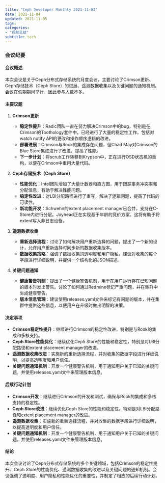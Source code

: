 ```yaml
---
title: "Ceph Developer Monthly 2021-11-03"
date: 2021-11-04
updated: 2021-11-05
tags:
categories:
- "视频总结"
subtitle: tech
---
```



### 会议纪要

#### 会议概述
本次会议是关于Ceph分布式存储系统的月度会议，主要讨论了Crimson更新、Ceph存储技术（Ceph Store）的进展、遥测数据收集以及关键问题的通知机制。会议在假期期间举行，因此参与人数不多。

#### 主要议题

1. **Crimson更新**
   - **稳定性提升**：Radic团队一直在努力解决Crimson中的bug，特别是在Crimson的Toothology套件中。已经进行了大量的稳定性工作，包括对watch notify API的更改和操作顺序逻辑的改进。
   - **部署进展**：Crimson与Rook的集成存在问题，但Chad May对Crimson的Blue Store集成进行了改进，提高了性能。
   - **下一步计划**：将scrub工作转移到Krypson中，正在进行OSD状态机的重构，以便在Crimson中重用大量代码。

2. **Ceph存储技术（Ceph Store）**
   - **性能优化**：Intel团队增加了大量计数器和直方图，用于跟踪事务冲突率和分配信息，有助于解决性能问题。
   - **稳定性改进**：对LBI分配路径进行了重写，解决了逻辑问题，提高了代码的可读性。
   - **新功能开发**：Schwehn的extent placement manager已合并，支持在C-Store内进行分层。Joyhead正在实现基于年龄的竞价方案，这将有助于将extent写入非日志设备。

3. **遥测数据收集**
   - **重新选择流程**：讨论了如何解决用户重新选择的问题，提出了一个新的设计，允许用户重新选择时同步新的数据收集版本。
   - **数据收集策略**：强调了数据收集的透明度和用户隐私，建议对收集的每个字段进行详细说明，并提供一个结构化的JSON描述。

4. **关键问题通知**
   - **健康警告机制**：提出了一个健康警告机制，用于在用户运行存在已知问题的版本时发出警告。讨论了如何通过Redmine标记严重问题，并在集群中生成健康警告。
   - **版本信息管理**：建议使用releases.yaml文件来标记有问题的版本，并在集群中提供这些信息，以便用户在升级时做出明智的决策。

#### 决定事项
- **Crimson稳定性提升**：继续进行Crimson的稳定性改进，特别是与Rook的集成和多核支持。
- **Ceph Store性能优化**：继续优化Ceph Store的性能和稳定性，特别是对LBI分配路径和extent placement manager的改进。
- **遥测数据收集改进**：实施新的重新选择流程，并对收集的数据字段进行详细说明，以提高透明度和用户信任。
- **关键问题通知机制**：开发一个健康警告机制，用于通知用户关于已知的关键问题，并使用releases.yaml文件来管理版本信息。

#### 后续行动计划
- **Crimson开发**：继续进行Crimson的开发和测试，确保与Rook的集成和多核支持的稳定性。
- **Ceph Store改进**：继续优化Ceph Store的性能和稳定性，特别是对LBI分配路径和extent placement manager的改进。
- **遥测数据收集**：实施新的重新选择流程，并对收集的数据字段进行详细说明，以提高透明度和用户信任。
- **关键问题通知机制**：开发一个健康警告机制，用于通知用户关于已知的关键问题，并使用releases.yaml文件来管理版本信息。

#### 结论
本次会议讨论了Ceph分布式存储系统的多个关键领域，包括Crimson的稳定性提升、Ceph Store的性能优化、遥测数据收集的改进以及关键问题的通知机制。会议强调了透明度、用户隐私和性能优化的重要性，并制定了相应的后续行动计划。